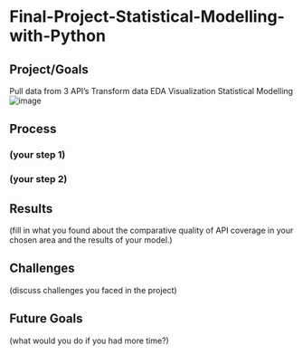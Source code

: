 # Final-Project-Statistical-Modelling-with-Python

## Project/Goals
Pull data from 3 API’s
Transform data
EDA
Visualization
Statistical Modelling
![image](https://github.com/Sarah-Data/LHL-Statistical-Modelling-with-Python/assets/128204536/2beb56df-59ab-4350-8cff-f001f15af044)


## Process
### (your step 1)
### (your step 2)

## Results
(fill in what you found about the comparative quality of API coverage in your chosen area and the results of your model.)

## Challenges 
(discuss challenges you faced in the project)

## Future Goals
(what would you do if you had more time?)
